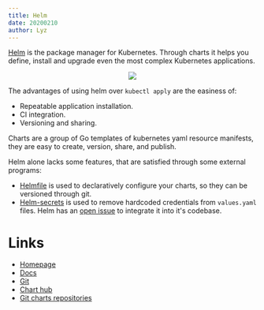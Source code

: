 ```yaml
---
title: Helm
date: 20200210
author: Lyz
---
```


[Helm](https://helm.sh/) is the package manager for Kubernetes. Through charts
it helps you define, install and upgrade even the most complex Kubernetes
applications.

<p align="center">
    <img src="/blue-book/images/helm_logo.png">
</p>

The advantages of using helm over `kubectl apply` are the easiness of:

* Repeatable application installation.
* CI integration.
* Versioning and sharing.

Charts are a group of Go templates of kubernetes yaml resource manifests, they
are easy to create, version, share, and publish.

Helm alone lacks some features, that are satisfied through some external
programs:

* [Helmfile](helmfile.md) is used to declaratively configure your charts, so
  they can be versioned through git.
* [Helm-secrets](helm_secrets.md) is used to remove hardcoded credentials from `values.yaml`
  files. Helm has an [open issue](https://github.com/helm/helm/issues/2196) to
  integrate it into it's codebase.

# Links

* [Homepage](http://www.helm.sh/)
* [Docs](https://docs.helm.sh)
* [Git](https://github.com/kubernetes/helm)
* [Chart hub](https://hub.helm.sh)
* [Git charts repositories](https://github.com/kubernetes/charts)
